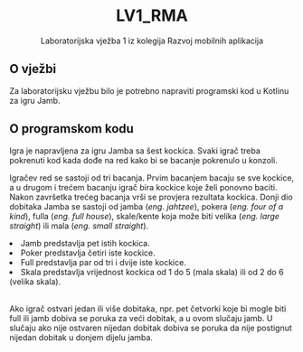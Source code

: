 <h1 align="center"> LV1_RMA </h1>
<p align="center">Laboratorijska vježba 1 iz kolegija Razvoj mobilnih aplikacija</p>
<h2>O vježbi</h2>
<p>Za laboratorijsku vježbu bilo je potrebno napraviti programski kod u Kotlinu za igru Jamb.</p>
<h2>O programskom kodu</h2>
<p>Igra je napravljena za igru Jamba sa šest kockica. Svaki igrač treba pokrenuti kod kada dođe na red kako bi se bacanje pokrenulo u konzoli.</p>
<p>Igračev red se sastoji od tri bacanja. Prvim bacanjem bacaju se sve kockice, a u drugom i trećem bacanju igrač bira kockice koje želi ponovno baciti. Nakon završetka trećeg bacanja vrši se provjera rezultata kockica. Donji dio dobitaka Jamba se sastoji od jamba (<i>eng. jahtzee</i>), pokera (<i>eng. four of a kind</i>), fulla (<i>eng. full house</i>), skale/kente koja može biti velika (<i>eng. large straight</i>) ili mala (<i>eng. small straight</i>).</p>
<li>Jamb predstavlja pet istih kockica.</li>
<li>Poker predstavlja četiri iste kockice.</li>
<li>Full predstavlja par od tri i dvije iste kockice.</li>
<li>Skala predstavlja vrijednost kockica od 1 do 5 (mala skala) ili od 2 do 6 (velika skala).</li><br>
<p>Ako igrač ostvari jedan ili više dobitaka, npr. pet četvorki koje bi mogle biti full ili jamb dobiva se poruka za veći dobitak, a u ovom slučaju jamb. U slučaju ako nije ostvaren nijedan dobitak dobiva se poruka da nije postignut nijedan dobitak u donjem dijelu jamba.</p>
